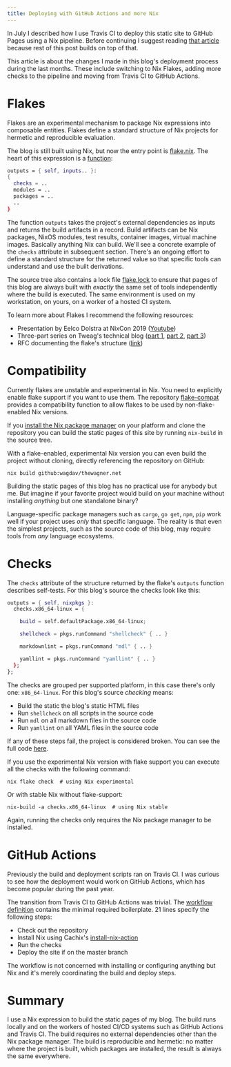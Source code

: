 ```yaml
---
title: Deploying with GitHub Actions and more Nix
---
```


In July I described how I use Travis CI to deploy this static site to GitHub
Pages using a Nix pipeline.  Before continuing I suggest reading [that
article][Deploying] because rest of this post builds on top of that.

This article is about the changes I made in this blog's deployment process
during the last months. These include switching to Nix Flakes, adding more
checks to the pipeline and moving from Travis CI to GitHub Actions.

# Flakes

Flakes are an experimental mechanism to package Nix expressions into composable
entities.  Flakes define a standard structure of Nix projects for hermetic and
reproducible evaluation.

The blog is still built using Nix, but now the entry point is
[flake.nix][flake.nix].  The heart of this expression is a
[function]({filename}2020-01-07-Essence-of-build-pipeline.markdown):

```nix
outputs = { self, inputs.. }:
{
  checks = ..
  modules = ..
  packages = ..
  ..
}
```

The function `outputs` takes the project's external dependencies as inputs and
returns the build artifacts in a record.  Build artifacts can be Nix packages,
NixOS modules, test results, container images, virtual machine images.
Basically anything Nix can build.  We'll see a concrete example of the `checks`
attribute in subsequent section.  There's an ongoing effort to define a
standard structure for the returned value so that specific tools can understand
and use the built derivations.

The source tree also contains a lock file [flake.lock][flake.lock] to ensure
that pages of this blog are always built with _exactly_ the same set of tools
independently where the build is executed.  The same environment is used on my
workstation, on yours, on a worker of a hosted CI system.

To learn more about Flakes I recommend the following resources:

* Presentation by Eelco Dolstra at NixCon 2019 ([Youtube][FlakesNixCon2019])
* Three-part series on Tweag's technical blog ([part 1][Flakes1],
  [part 2][Flakes2], [part 3][Flakes3])
* RFC documenting the flake's structure ([link][FlakesRFC])

# Compatibility

Currently flakes are unstable and experimental in Nix. You need to explicitly
enable flake support if you want to use them. The repository
[flake-compat][FlakeCompat] provides a compatibility function to allow flakes
to be used by non-flake-enabled Nix versions.

If you [install the Nix package manager](https://nixos.org/download.html) on
your platform and clone the repository you can build the static pages of this
site by running `nix-build` in the source tree.

With a flake-enabled, experimental Nix version you can even build the project
without cloning, directly referencing the repository on GitHub:

```console
nix build github:wagdav/thewagner.net
```

Building the static pages of this blog has no practical use for anybody but me.
But imagine if your favorite project would build on your machine without
installing _anything_ but one standalone binary?

Language-specific package managers such as `cargo`, `go get`, `npm`, `pip` work
well if your project uses _only_ that specific language.  The reality is that
even the simplest projects, such as the source code of this blog, may require
tools from _any_ language ecosystems.

# Checks

The `checks` attribute of the structure returned by the flake's `outputs`
function describes self-tests.  For this blog's source the checks look like
this:

```nix
outputs = { self, nixpkgs }:
  checks.x86_64-linux = {

    build = self.defaultPackage.x86_64-linux;

    shellcheck = pkgs.runCommand "shellcheck" { .. }

    markdownlint = pkgs.runCommand "mdl" { .. }

    yamllint = pkgs.runCommand "yamllint" { .. }
  };
};
```

The checks are grouped per supported platform, in this case there's only one:
`x86_64-linux`.  For this blog's source _checking_ means:

* Build the static the blog's static HTML files
* Run `shellcheck` on all scripts in the source code
* Run `mdl` on all markdown files in the source code
* Run `yamllint` on all YAML files in the source code

If any of these steps fail, the project is considered broken. You can see the
full code [here][flake.nix].

If you use the experimental Nix version with flake support you can execute all
the checks with the following command:

```console
nix flake check  # using Nix experimental
```

Or with stable Nix without flake-support:

```console
nix-build -a checks.x86_64-linux  # using Nix stable
```

Again, running the checks only requires the Nix package manager to be
installed.

# GitHub Actions

Previously the build and deployment scripts ran on Travis CI.  I was curious to
see how the deployment would work on GitHub Actions, which has become popular
during the past year.

The transition from Travis CI to GitHub Actions was trivial.  The [workflow
definition][Workflow] contains the minimal required boilerplate.  21 lines
specify the following steps:

* Check out the repository
* Install Nix using Cachix's
  [install-nix-action](https://github.com/cachix/install-nix-action)
* Run the checks
* Deploy the site if on the master branch

The workflow is not concerned with installing or configuring anything but Nix
and it's merely coordinating the build and deploy steps.

# Summary

I use a Nix expression to build the static pages of my blog.  The build runs
locally and on the workers of hosted CI/CD systems such as GitHub Actions and
Travis CI.  The build requires no external dependencies other than the Nix
package manager.  The build is reproducible and hermetic: no matter where the
project is built, which packages are installed, the result is always the same
everywhere.

[Deploying]: /blog/2020/07/03/deploying-thewagnernet/
[FlakeCompat]: https://github.com/edolstra/flake-compat
[flake.lock]: https://github.com/wagdav/thewagner.net/blob/efa3d5b5f62/flake.lock
[flake.nix]: https://github.com/wagdav/thewagner.net/blob/efa3d5b5f62/flake.nix
[Flakes1]: https://www.tweag.io/blog/2020-05-25-flakes/
[Flakes2]: https://www.tweag.io/blog/2020-06-25-eval-cache/
[Flakes3]: https://www.tweag.io/blog/2020-07-31-nixos-flakes/
[FlakesNixCon2019]: https://www.youtube.com/watch?v=UeBX7Ide5a0
[FlakesRFC]: https://github.com/tweag/rfcs/blob/flakes/rfcs/0049-flakes.md
[Workflow]: https://github.com/wagdav/thewagner.net/blob/efa3d5b5f62/.github/workflows/test.yml
